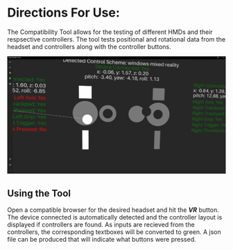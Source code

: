 # Directions For Use: #
The Compatibility Tool allows for the testing of different HMDs and their respsective controllers. The tool tests positional and rotational data from the headset and controllers along with the controller buttons.

![plot](../Images/compatibility_in_action.PNG)

## Using the Tool
Open a compatible browser for the desired headset and hit the ***VR*** button.  The device connected is automatically detected and the controller layout is displayed if controllers are found. As inputs are recieved from the controllers, the corresponding textboxes will be converted to green. A json file can be produced that will indicate what buttons were pressed.

